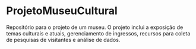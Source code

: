 # ProjetoMuseuCultural
 Repositório para o projeto de um museu. O projeto inclui a exposição de temas culturais e atuais, gerenciamento de ingressos, recursos para coleta de pesquisas de visitantes e análise de dados.

